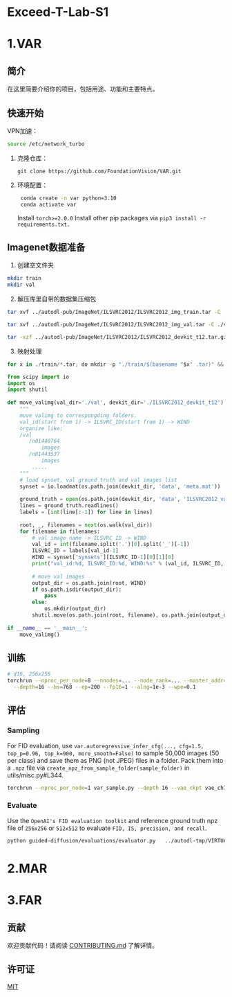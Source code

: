 # Exceed-T-Lab-S1
# 1.VAR
## 简介
在这里简要介绍你的项目，包括用途、功能和主要特点。

## 快速开始
VPN加速：
  ```bash
  source /etc/network_turbo
  ```
1. 克隆仓库：
   ```bash​
   git clone https://github.com/FoundationVision/VAR.git
   ```
2. 环境配置：
   ```bash
    conda create -n var python=3.10
    conda activate var
   ```
   Install ```torch>=2.0.0```
   Install other pip packages via ```pip3 install -r requirements.txt.```

## Imagenet数据准备
1. 创建空文件夹
```bash
mkdir train
mkdir val
```
2. 解压库里自带的数据集压缩包
```bash
tar xvf ../autodl-pub/ImageNet/ILSVRC2012/ILSVRC2012_img_train.tar -C ./train

tar xvf ../autodl-pub/ImageNet/ILSVRC2012/ILSVRC2012_img_val.tar -C ./val

tar -xzf ../autodl-pub/ImageNet/ILSVRC2012/ILSVRC2012_devkit_t12.tar.gz
```

3. 映射处理
```python
for x in ./train/*.tar; do mkdir -p "./train/$(basename "$x" .tar)" && tar -xvf "$x" -C "./train/$(basename "$x" .tar)" && rm "$x" && echo "已处理: $x"; done
```


```python
from scipy import io
import os
import shutil
 
def move_valimg(val_dir='./val', devkit_dir='./ILSVRC2012_devkit_t12'):
    """
    move valimg to correspongding folders.
    val_id(start from 1) -> ILSVRC_ID(start from 1) -> WIND
    organize like:
    /val
       /n01440764
           images
       /n01443537
           images
        .....
    """
    # load synset, val ground truth and val images list
    synset = io.loadmat(os.path.join(devkit_dir, 'data', 'meta.mat'))
    
    ground_truth = open(os.path.join(devkit_dir, 'data', 'ILSVRC2012_validation_ground_truth.txt'))
    lines = ground_truth.readlines()
    labels = [int(line[:-1]) for line in lines]
    
    root, _, filenames = next(os.walk(val_dir))
    for filename in filenames:
        # val image name -> ILSVRC ID -> WIND
        val_id = int(filename.split('.')[0].split('_')[-1])
        ILSVRC_ID = labels[val_id-1]
        WIND = synset['synsets'][ILSVRC_ID-1][0][1][0]
        print("val_id:%d, ILSVRC_ID:%d, WIND:%s" % (val_id, ILSVRC_ID, WIND))
 
        # move val images
        output_dir = os.path.join(root, WIND)
        if os.path.isdir(output_dir):
            pass
        else:
            os.mkdir(output_dir)
        shutil.move(os.path.join(root, filename), os.path.join(output_dir, filename))
 
if __name__ == '__main__':
    move_valimg()

```

## 训练
```bash
# d16, 256x256
torchrun --nproc_per_node=8 --nnodes=... --node_rank=... --master_addr=... --master_port=... train.py \
  --depth=16 --bs=768 --ep=200 --fp16=1 --alng=1e-3 --wpe=0.1
```
## 评估
### Sampling
For FID evaluation, use ```var.autoregressive_infer_cfg(..., cfg=1.5, top_p=0.96, top_k=900, more_smooth=False)``` to sample 50,000 images (50 per class) and save them as PNG (not JPEG) files in a folder. Pack them into a ```.npz``` file via ```create_npz_from_sample_folder(sample_folder)``` in utils/misc.py#L344. 


```bash
torchrun --nproc_per_node=1 var_sample.py --depth 16 --vae_ckpt vae_ch160v4096z32.pth --var_ckpt ../autodl-tmp/var_d16.pth
```


### Evaluate
Use the ```OpenAI's FID evaluation toolkit``` and reference ground truth npz file of ```256x256``` or ```512x512``` to evaluate ```FID, IS, precision, and recall```.

```bash
python guided-diffusion/evaluations/evaluator.py   ../autodl-tmp/VIRTUAL_imagenet256_labeled/VIRTUAL_imagenet256_labeled.npz   ../autodl-tmp/samples/d16-var_d16-cfg-1.0-seed-1.npz
```


# 2.MAR
# 3.FAR
## 贡献

欢迎贡献代码！请阅读 [CONTRIBUTING.md](CONTRIBUTING.md) 了解详情。

## 许可证

[MIT](LICENSE)
